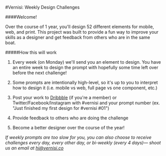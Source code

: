 #Vernisi: Weekly Design Challenges

####Welcome!

Over the course of 1 year, you'll design 52 different elements for mobile, web, and print. This project was built to provide a fun way to improve your skills as a designer and get feedback from others who are in the same boat. 

#####How this will work

1. Every week (on Monday) we'll send you an element to design. You have an entire week to design the prompt with hopefully some time left over before the next challenge!

2. Some prompts are intentionally high-level, so it's up to you to interpret how to design it (i.e. mobile vs web, full page vs one component, etc.)

3. Post your work to [Dribbble](https://www.dribbble.com) (if you're a member) or Twitter/Facebook/Instagram with #vernisi and your prompt number (ex. "Just finished my first design for #vernisi #01")

4. Provide feedback to others who are doing the challenge

5. Become a better designer over the course of the year! 

*If weekly prompts are too slow for you, you can also choose to receive challenges every day, every other day, or bi-weekly (every 4 days)— shoot us an email at hi@vernisi.co*

